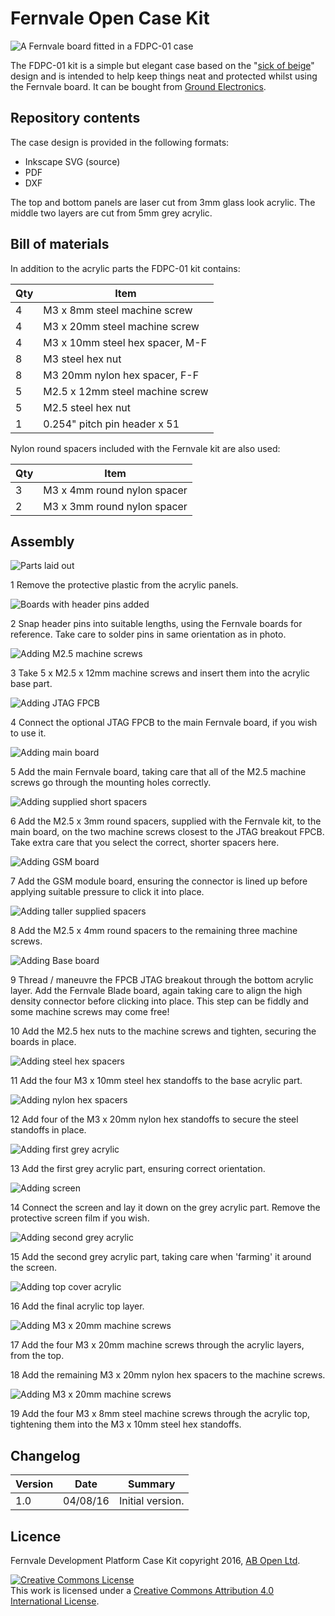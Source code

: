 # Fernvale Open Case Kit

![A Fernvale board fitted in a FDPC-01 case](/images/17-completedAssembly.JPG)

The FDPC-01 kit is a simple but elegant case based on the "[sick of beige](http://dangerousprototypes.com/docs/Sick_of_Beige_basic_case_v1)" design and is intended to help keep things neat and protected whilst using the Fernvale board. It can be bought from [Ground Electronics](http://groundelectronics.com).

## Repository contents

The case design is provided in the following formats:

* Inkscape SVG (source)
* PDF
* DXF

The top and bottom panels are laser cut from 3mm glass look acrylic.
The middle two layers are cut from 5mm grey acrylic.

## Bill of materials

In addition to the acrylic parts the FDPC-01 kit contains:

| Qty | Item                                |
| --- | ----------------------------------- |
|  4  | M3 x 8mm steel machine screw        |
|  4  | M3 x 20mm steel machine screw       |
|  4  | M3 x 10mm steel hex spacer, M-F     |
|  8  | M3 steel hex nut                    |
|  8  | M3 20mm nylon hex spacer, F-F       |
|  5  | M2.5 x 12mm steel machine screw     |
|  5  | M2.5 steel hex nut                  |
|  1  | 0.254" pitch pin header x 51        |

Nylon round spacers included with the Fernvale kit are also used:

| Qty | Item                                |
| --- | ----------------------------------- |
|  3  | M3 x 4mm round nylon spacer         |
|  2  | M3 x 3mm round nylon spacer         |

## Assembly

![Parts laid out](/images/00-allPartsLaidOut-ExceptAcrylic.JPG)

1 Remove the protective plastic from the acrylic panels.

![Boards with header pins added](/images/02-boardsSoldered.JPG)

2 Snap header pins into suitable lengths, using the Fernvale boards for reference. Take care to solder pins in same orientation as in photo.

![Adding M2.5 machine screws](/images/03-acrylicBaseAndM2p5Screws.JPG)

3 Take 5 x M2.5 x 12mm machine screws and insert them into the acrylic base part.

![Adding JTAG FPCB](/images/04-JTAGPluggedIn.JPG)

4 Connect the optional JTAG FPCB to the main Fernvale board, if you wish to use it.

![Adding main board](/images/05-mainBoardOnBase.JPG)

5 Add the main Fernvale board, taking care that all of the M2.5 machine screws go through the mounting holes correctly.

![Adding supplied short spacers](/images/06-spacersOnMainBoard.JPG)

6 Add the M2.5 x 3mm round spacers, supplied with the Fernvale kit, to the main board, on the two machine screws closest to the JTAG breakout FPCB. Take extra care that you select the correct, shorter spacers here.

![Adding GSM board](/images/07-GSMModuleOnMainBoard.JPG)

7 Add the GSM module board, ensuring the connector is lined up before applying suitable pressure to click it into place.

![Adding taller supplied spacers](/images/08-tallerSpacersInPlace.JPG)

8 Add the M2.5 x 4mm round spacers to the remaining three machine screws.

![Adding Base board](/images/09-BladeBoardInPlaceNutsAdded.JPG)

9 Thread / maneuvre the FPCB JTAG breakout through the bottom acrylic layer. Add the Fernvale Blade board, again taking care to align the high density connector before clicking into place. This step can be fiddly and some machine screws may come free!

10 Add the M2.5 hex nuts to the machine screws and tighten, securing the boards in place.

![Adding steel hex spacers](/images/10-M3x10mmSpacersAdded.JPG)

11 Add the four M3 x 10mm steel hex standoffs to the base acrylic part.

![Adding nylon hex spacers](/images/11-nylonSpacersAdded.JPG)

12 Add four of the M3 x 20mm nylon hex standoffs to secure the steel standoffs in place.

![Adding first grey acrylic](/images/12-firstGreyAcrylicAdded.JPG)

13 Add the first grey acrylic part, ensuring correct orientation.

![Adding screen](/images/13-screenAdded.JPG)

14 Connect the screen and lay it down on the grey acrylic part. Remove the protective screen film if you wish.

![Adding second grey acrylic](/images/14-secondGreyAcrylicPartAdded.JPG)

15 Add the second grey acrylic part, taking care when 'farming' it around the screen.

![Adding top cover acrylic](/images/15-topCoverAdded.JPG)

16 Add the final acrylic top layer.

![Adding M3 x 20mm machine screws](/images/16-M3x20ScrewsAdded.JPG)

17 Add the four M3 x 20mm machine screws through the acrylic layers, from the top.


18 Add the remaining M3 x 20mm nylon hex spacers to the machine screws.

![Adding M3 x 20mm machine screws](/images/17-completedAssembly.JPG)

19 Add the four M3 x 8mm steel machine screws through the acrylic top, tightening them into the M3 x 10mm steel hex standoffs.



## Changelog

| Version | Date     | Summary                              |
|---------|----------|--------------------------------------|
| 1.0     | 04/08/16 | Initial version.                     |

## Licence

Fernvale Development Platform Case Kit copyright 2016, [AB Open Ltd](http://abopen.com).

<a rel="license" href="http://creativecommons.org/licenses/by/4.0/"><img alt="Creative Commons License" style="border-width:0" src="http://i.creativecommons.org/l/by/4.0/88x31.png" /></a><br />This work is licensed under a <a rel="license" href="http://creativecommons.org/licenses/by/4.0/">Creative Commons Attribution 4.0 International License</a>.
